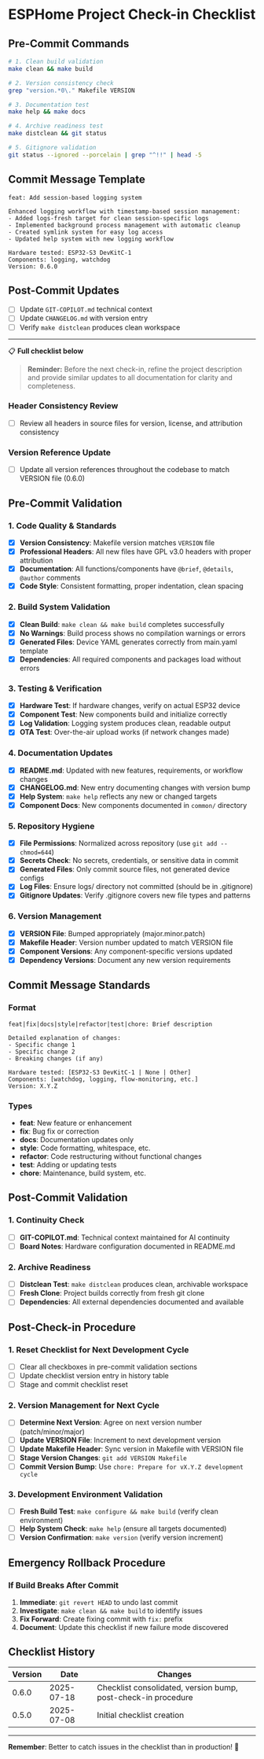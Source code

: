 # ESPHome Project Check-in Checklist

## Pre-Commit Commands
```bash
# 1. Clean build validation
make clean && make build

# 2. Version consistency check
grep "version.*0\." Makefile VERSION

# 3. Documentation test
make help && make docs

# 4. Archive readiness test
make distclean && git status

# 5. Gitignore validation
git status --ignored --porcelain | grep "^!!" | head -5
```

## Commit Message Template
```
feat: Add session-based logging system

Enhanced logging workflow with timestamp-based session management:
- Added logs-fresh target for clean session-specific logs
- Implemented background process management with automatic cleanup
- Created symlink system for easy log access
- Updated help system with new logging workflow

Hardware tested: ESP32-S3 DevKitC-1
Components: logging, watchdog
Version: 0.6.0
```

## Post-Commit Updates
- [ ] Update `GIT-COPILOT.md` technical context
- [ ] Update `CHANGELOG.md` with version entry
- [ ] Verify `make distclean` produces clean workspace

---
📋 **Full checklist below**

> **Reminder:** Before the next check-in, refine the project description and provide similar updates to all documentation for clarity and completeness.

### **Header Consistency Review**
- [ ] Review all headers in source files for version, license, and attribution consistency

### **Version Reference Update**
- [ ] Update all version references throughout the codebase to match VERSION file (0.6.0)

## Pre-Commit Validation

### **1. Code Quality & Standards**
- [x] **Version Consistency**: Makefile version matches `VERSION` file
- [x] **Professional Headers**: All new files have GPL v3.0 headers with proper attribution
- [x] **Documentation**: All functions/components have `@brief`, `@details`, `@author` comments
- [x] **Code Style**: Consistent formatting, proper indentation, clean spacing

### **2. Build System Validation**
- [x] **Clean Build**: `make clean && make build` completes successfully
- [x] **No Warnings**: Build process shows no compilation warnings or errors
- [x] **Generated Files**: Device YAML generates correctly from main.yaml template
- [x] **Dependencies**: All required components and packages load without errors

### **3. Testing & Verification**
- [x] **Hardware Test**: If hardware changes, verify on actual ESP32 device
- [x] **Component Test**: New components build and initialize correctly
- [x] **Log Validation**: Logging system produces clean, readable output
- [x] **OTA Test**: Over-the-air upload works (if network changes made)

### **4. Documentation Updates**
- [x] **README.md**: Updated with new features, requirements, or workflow changes
- [x] **CHANGELOG.md**: New entry documenting changes with version bump
- [x] **Help System**: `make help` reflects any new or changed targets
- [x] **Component Docs**: New components documented in `common/` directory

### **5. Repository Hygiene**
- [x] **File Permissions**: Normalized across repository (use `git add --chmod=644`)
- [x] **Secrets Check**: No secrets, credentials, or sensitive data in commit
- [x] **Generated Files**: Only commit source files, not generated device configs
- [x] **Log Files**: Ensure logs/ directory not committed (should be in .gitignore)
- [x] **Gitignore Updates**: Verify .gitignore covers new file types and patterns

### **6. Version Management**
- [x] **VERSION File**: Bumped appropriately (major.minor.patch)
- [x] **Makefile Header**: Version number updated to match VERSION file
- [x] **Component Versions**: Any component-specific versions updated
- [x] **Dependency Versions**: Document any new version requirements

## Commit Message Standards

### **Format**
```
feat|fix|docs|style|refactor|test|chore: Brief description

Detailed explanation of changes:
- Specific change 1
- Specific change 2
- Breaking changes (if any)

Hardware tested: [ESP32-S3 DevKitC-1 | None | Other]
Components: [watchdog, logging, flow-monitoring, etc.]
Version: X.Y.Z
```

### **Types**
- **feat**: New feature or enhancement
- **fix**: Bug fix or correction
- **docs**: Documentation updates only
- **style**: Code formatting, whitespace, etc.
- **refactor**: Code restructuring without functional changes
- **test**: Adding or updating tests
- **chore**: Maintenance, build system, etc.

## Post-Commit Validation

### **1. Continuity Check**
- [ ] **GIT-COPILOT.md**: Technical context maintained for AI continuity
- [ ] **Board Notes**: Hardware configuration documented in README.md

### **2. Archive Readiness**
- [ ] **Distclean Test**: `make distclean` produces clean, archivable workspace
- [ ] **Fresh Clone**: Project builds correctly from fresh git clone
- [ ] **Dependencies**: All external dependencies documented and available

## Post-Check-in Procedure

### **1. Reset Checklist for Next Development Cycle**
- [ ] Clear all checkboxes in pre-commit validation sections
- [ ] Update checklist version entry in history table
- [ ] Stage and commit checklist reset

### **2. Version Management for Next Cycle**
- [ ] **Determine Next Version**: Agree on next version number (patch/minor/major)
- [ ] **Update VERSION File**: Increment to next development version
- [ ] **Update Makefile Header**: Sync version in Makefile with VERSION file
- [ ] **Stage Version Changes**: `git add VERSION Makefile`
- [ ] **Commit Version Bump**: Use `chore: Prepare for vX.Y.Z development cycle`

### **3. Development Environment Validation**
- [ ] **Fresh Build Test**: `make configure && make build` (verify clean environment)
- [ ] **Help System Check**: `make help` (ensure all targets documented)
- [ ] **Version Confirmation**: `make version` (verify version increment)

## Emergency Rollback Procedure

### **If Build Breaks After Commit**
1. **Immediate**: `git revert HEAD` to undo last commit
2. **Investigate**: `make clean && make build` to identify issues
3. **Fix Forward**: Create fixing commit with `fix:` prefix
4. **Document**: Update this checklist if new failure mode discovered

<!-- Quick Commands section removed: commands are now referenced in checklist steps above for conciseness -->

## Checklist History

| Version | Date       | Changes|
|---------|------------|-------|
| 0.6.0   | 2025-07-18 | Checklist consolidated, version bump, post-check-in procedure|
| 0.5.0   | 2025-07-08 | Initial checklist creation|

---

**Remember**: Better to catch issues in the checklist than in production! 🎯
